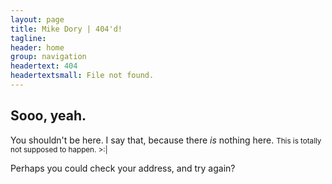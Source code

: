```yaml
---
layout: page
title: Mike Dory | 404'd!
tagline: 
header: home
group: navigation
headertext: 404
headertextsmall: File not found.
---
```


## Sooo, yeah.

You shouldn't be here. I say that, because there *is* nothing here. <small>This is totally not supposed to happen. >:|</small>

Perhaps you could check your address, and try again?

